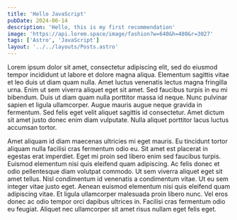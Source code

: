 ```yaml
---
title: 'Hello JavaScript'
pubDate: 2024-06-14
description: 'Hello, this is my first recommendation'
image: 'https://api.lorem.space/image/fashion?w=640&h=480&r=3027'
tags: ['Astro', 'JavaScript']
layout: '../../layouts/Posts.astro'
---
```


Lorem ipsum dolor sit amet, consectetur adipiscing elit, sed do eiusmod tempor incididunt ut labore et dolore magna aliqua. Elementum sagittis vitae et leo duis ut diam quam nulla. Amet luctus venenatis lectus magna fringilla urna. Enim ut sem viverra aliquet eget sit amet. Sed faucibus turpis in eu mi bibendum. Duis ut diam quam nulla porttitor massa id neque. Nunc pulvinar sapien et ligula ullamcorper. Augue mauris augue neque gravida in fermentum. Sed felis eget velit aliquet sagittis id consectetur. Amet dictum sit amet justo donec enim diam vulputate. Nulla aliquet porttitor lacus luctus accumsan tortor.

Amet aliquam id diam maecenas ultricies mi eget mauris. Eu tincidunt tortor aliquam nulla facilisi cras fermentum odio eu. Sit amet est placerat in egestas erat imperdiet. Eget mi proin sed libero enim sed faucibus turpis. Euismod elementum nisi quis eleifend quam adipiscing. Ac felis donec et odio pellentesque diam volutpat commodo. Ut sem viverra aliquet eget sit amet tellus. Nisl condimentum id venenatis a condimentum vitae. Ut eu sem integer vitae justo eget. Aenean euismod elementum nisi quis eleifend quam adipiscing vitae. Et ligula ullamcorper malesuada proin libero nunc. Vel eros donec ac odio tempor orci dapibus ultrices in. Facilisi cras fermentum odio eu feugiat. Aliquet nec ullamcorper sit amet risus nullam eget felis eget.
